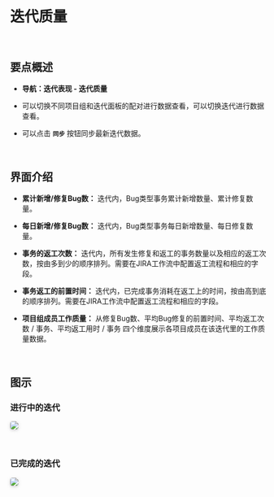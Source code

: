 # 迭代质量

<br>

## 要点概述

- **导航：迭代表现 - 迭代质量**

- 可以切换不同项目组和迭代面板的配对进行数据查看，可以切换迭代进行数据查看。

- 可以点击 **`同步`** 按钮同步最新迭代数据。

<br>

## 界面介绍

- **累计新增/修复Bug数：** 迭代内，Bug类型事务累计新增数量、累计修复数量。

- **每日新增/修复Bug数：** 迭代内，Bug类型事务每日新增数量、每日修复数量。

- **事务的返工次数：** 迭代内，所有发生修复和返工的事务数量以及相应的返工次数，按由多到少的顺序排列。需要在JIRA工作流中配置返工流程和相应的字段。

- **事务返工的前置时间：** 迭代内，已完成事务消耗在返工上的时间，按由高到底的顺序排列。需要在JIRA工作流中配置返工流程和相应的字段。

- **项目组成员工作质量：** 从修复Bug数、平均Bug修复的前置时间、平均返工次数 / 事务、平均返工用时 / 事务 四个维度展示各项目成员在该迭代里的工作质量数据。

<br>

## 图示

### 进行中的迭代

<img style="border-radius: 0.3125em;
    box-shadow: 0 2px 4px 0 rgba(34,36,38,.12),0 2px 10px 0 rgba(34,36,38,.08);" src="https://release-notes.oss-cn-zhangjiakou.aliyuncs.com/img/SprintQuality1.png" />
    
<br>

### 已完成的迭代

<img style="border-radius: 0.3125em;
    box-shadow: 0 2px 4px 0 rgba(34,36,38,.12),0 2px 10px 0 rgba(34,36,38,.08);" src="https://release-notes.oss-cn-zhangjiakou.aliyuncs.com/img/SprintQuality2.png" />